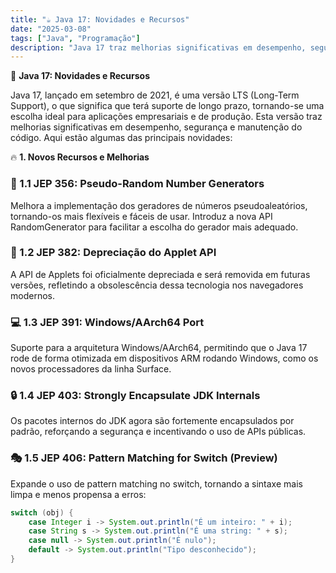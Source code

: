 ```yaml
---
title: "☕ Java 17: Novidades e Recursos"
date: "2025-03-08"
tags: ["Java", "Programação"]
description: "Java 17 traz melhorias significativas em desempenho, segurança e manutenção, além de novos recursos importantes. Conheça os detalhes!"
---
```


🚀 **Java 17: Novidades e Recursos**

Java 17, lançado em setembro de 2021, é uma versão LTS (Long-Term Support), o que significa que terá suporte de longo prazo, tornando-se uma escolha ideal para aplicações empresariais e de produção. Esta versão traz melhorias significativas em desempenho, segurança e manutenção do código. Aqui estão algumas das principais novidades:

🔥 **1. Novos Recursos e Melhorias**

### 🎲 1.1 JEP 356: Pseudo-Random Number Generators

Melhora a implementação dos geradores de números pseudoaleatórios, tornando-os mais flexíveis e fáceis de usar. Introduz a nova API RandomGenerator para facilitar a escolha do gerador mais adequado.

### 🛑 1.2 JEP 382: Depreciação do Applet API

A API de Applets foi oficialmente depreciada e será removida em futuras versões, refletindo a obsolescência dessa tecnologia nos navegadores modernos.

### 💻 1.3 JEP 391: Windows/AArch64 Port

Suporte para a arquitetura Windows/AArch64, permitindo que o Java 17 rode de forma otimizada em dispositivos ARM rodando Windows, como os novos processadores da linha Surface.

### 🔒 1.4 JEP 403: Strongly Encapsulate JDK Internals

Os pacotes internos do JDK agora são fortemente encapsulados por padrão, reforçando a segurança e incentivando o uso de APIs públicas.

### 🎭 1.5 JEP 406: Pattern Matching for Switch (Preview)

Expande o uso de pattern matching no switch, tornando a sintaxe mais limpa e menos propensa a erros:

```java
switch (obj) {
    case Integer i -> System.out.println("É um inteiro: " + i);
    case String s -> System.out.println("É uma string: " + s);
    case null -> System.out.println("É nulo");
    default -> System.out.println("Tipo desconhecido");
}